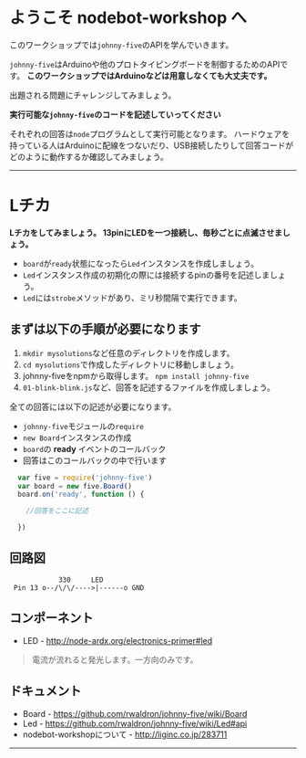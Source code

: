 # ようこそ nodebot-workshop へ

このワークショップでは`johnny-five`のAPIを学んでいきます。

`johnny-five`はArduinoや他のプロトタイピングボードを制御するためのAPIです。
**このワークショップではArduinoなどは用意しなくても大丈夫です。**

出題される問題にチャレンジしてみましょう。

**実行可能な`johnny-five`のコードを記述していってください**

それぞれの回答は`node`プログラムとして実行可能となります。
ハードウェアを持っている人はArduinoに配線をつないだり、USB接続したりして回答コードがどのように動作するか確認してみましょう。

-------------------------------------------------------------------------------

# Lチカ

**Lチカをしてみましょう。 13pinにLEDを一つ接続し、毎秒ごとに点滅させましょう。**

- `board`が`ready`状態になったら`Led`インスタンスを作成しましょう。
- `Led`インスタンス作成の初期化の際には接続するpinの番号を記述しましょう。
- `Led`には`strobe`メソッドがあり、ミリ秒間隔で実行できます。

## まずは以下の手順が必要になります

1. `mkdir mysolutions`など任意のディレクトリを作成します。
2. `cd mysolutions`で作成したディレクトリに移動しましょう。
3. johnny-fiveをnpmから取得します。 `npm install johnny-five`
4. `01-blink-blink.js`など、回答を記述するファイルを作成しましょう。

全ての回答には以下の記述が必要になります。

- `johnny-five`モジュールの`require`
- `new Board`インスタンスの作成
- `board`の **ready** イベントのコールバック
- 回答はこのコールバックの中で行います

```js
  var five = require('johnny-five')
  var board = new five.Board()
  board.on('ready', function () {

    //回答をここに記述

  })
```

## 回路図

```
            330     LED
 Pin 13 o--/\/\/---->|------o GND
```

## コンポーネント

- LED - http://node-ardx.org/electronics-primer#led

> 電流が流れると発光します。一方向のみです。

## ドキュメント

- Board - https://github.com/rwaldron/johnny-five/wiki/Board
- Led - https://github.com/rwaldron/johnny-five/wiki/Led#api
- nodebot-workshopについて - http://liginc.co.jp/283711
---
